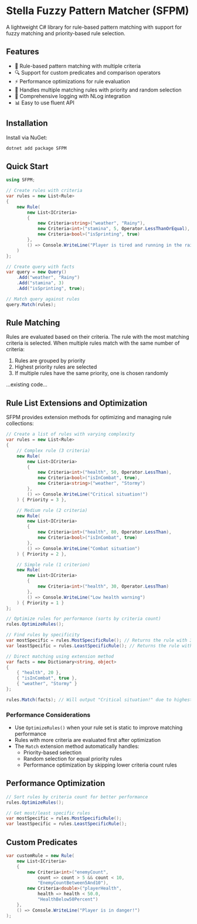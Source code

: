 # Stella Fuzzy Pattern Matcher (SFPM)

A lightweight C# library for rule-based pattern matching with support for fuzzy matching and priority-based rule selection.

## Features

- 🎯 Rule-based pattern matching with multiple criteria
- 🔍 Support for custom predicates and comparison operators
- ⚡ Performance optimizations for rule evaluation
- 🎲 Handles multiple matching rules with priority and random selection
- 📝 Comprehensive logging with NLog integration
- 📊 Easy to use fluent API

## Installation

Install via NuGet:

```sh
dotnet add package SFPM
```

## Quick Start

```C#
using SFPM;

// Create rules with criteria
var rules = new List<Rule>
{
    new Rule(
        new List<ICriteria>
        {
            new Criteria<string>("weather", "Rainy"),
            new Criteria<int>("stamina", 5, Operator.LessThanOrEqual),
            new Criteria<bool>("isSprinting", true)
        },
        () => Console.WriteLine("Player is tired and running in the rain!")
    )
};

// Create query with facts
var query = new Query()
    .Add("weather", "Rainy")
    .Add("stamina", 3)
    .Add("isSprinting", true);

// Match query against rules
query.Match(rules);
```

## Rule Matching

Rules are evaluated based on their criteria. The rule with the most matching criteria is selected. When multiple rules match with the same number of criteria:

1. Rules are grouped by priority
2. Highest priority rules are selected
3. If multiple rules have the same priority, one is chosen randomly

...existing code...

## Rule List Extensions and Optimization

SFPM provides extension methods for optimizing and managing rule collections:

```csharp
// Create a list of rules with varying complexity
var rules = new List<Rule>
{
    // Complex rule (3 criteria)
    new Rule(
        new List<ICriteria>
        {
            new Criteria<int>("health", 50, Operator.LessThan),
            new Criteria<bool>("isInCombat", true),
            new Criteria<string>("weather", "Stormy")
        },
        () => Console.WriteLine("Critical situation!")
    ) { Priority = 3 },

    // Medium rule (2 criteria)
    new Rule(
        new List<ICriteria>
        {
            new Criteria<int>("health", 80, Operator.LessThan),
            new Criteria<bool>("isInCombat", true)
        },
        () => Console.WriteLine("Combat situation")
    ) { Priority = 2 },

    // Simple rule (1 criterion)
    new Rule(
        new List<ICriteria>
        {
            new Criteria<int>("health", 30, Operator.LessThan)
        },
        () => Console.WriteLine("Low health warning")
    ) { Priority = 1 }
};

// Optimize rules for performance (sorts by criteria count)
rules.OptimizeRules();

// Find rules by specificity
var mostSpecific = rules.MostSpecificRule(); // Returns the rule with 3 criteria
var leastSpecific = rules.LeastSpecificRule(); // Returns the rule with 1 criterion

// Direct matching using extension method
var facts = new Dictionary<string, object>
{
    { "health", 20 },
    { "isInCombat", true },
    { "weather", "Stormy" }
};

rules.Match(facts); // Will output "Critical situation!" due to highest match count and priority
```

### Performance Considerations

- Use `OptimizeRules()` when your rule set is static to improve matching performance
- Rules with more criteria are evaluated first after optimization
- The `Match` extension method automatically handles:
  - Priority-based selection
  - Random selection for equal priority rules
  - Performance optimization by skipping lower criteria count rules

## Performance Optimization

```C#
// Sort rules by criteria count for better performance
rules.OptimizeRules();

// Get most/least specific rules
var mostSpecific = rules.MostSpecificRule();
var leastSpecific = rules.LeastSpecificRule();
```

## Custom Predicates

```C#
var customRule = new Rule(
    new List<ICriteria>
    {
        new Criteria<int>("enemyCount",
            count => count > 5 && count < 10,
            "EnemyCountBetween5And10"),
        new Criteria<double>("playerHealth",
            health => health < 50.0,
            "HealthBelow50Percent")
    },
    () => Console.WriteLine("Player is in danger!")
);
```
